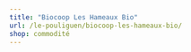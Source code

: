 ```yaml
---
title: "Biocoop Les Hameaux Bio"
url: /le-pouliguen/biocoop-les-hameaux-bio/
shop: commodité
---
```


